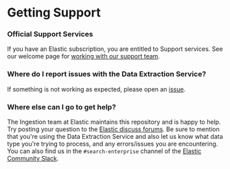 # Getting Support

### Official Support Services
If you have an Elastic subscription, you are entitled to Support services. See our welcome page for [working with our support team](https://www.elastic.co/support/welcome).

### Where do I report issues with the Data Extraction Service?
If something is not working as expected, please open an [issue](https://github.com/elastic/data-extraction-service/issues/new).

### Where else can I go to get help?
The Ingestion team at Elastic maintains this repository and is happy to help. Try posting your question to the [Elastic discuss forums](https://discuss.elastic.co/c/search/84). Be sure to mention that you're using the Data Extraction Service and also let us know what data type you're trying to process, and any errors/issues you are encountering. You can also find us in the `#search-enterprise` channel of the [Elastic Community Slack](http://elasticstack.slack.com).
